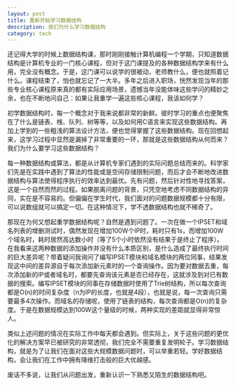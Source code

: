 ```yaml
---
layout: post
title: 重新开始学习数据结构
description: 我们为什么学习数据结构
category: tech
---
```


还记得大学的时候上数据结构课，那时刚刚接触计算机编程一个学期，只知道数据结构是计算机专业的一门核心课程，但对于这门课提及的各种数据结构学来有什么用，完全没有概念。于是，这门课可以说学的很被动，老师教什么，便也就照着记什么。课程结束了，怕也就忘记了一大半。多年之后进入职场，恍然发现当年的那些专业核心课程原来真的都有实际应用场景，遗憾当年没能体味这些学问的精妙之余，也在不断地问自己：如果让我重学一遍这些核心课程，我该如何学？

初学数据结构时，每一个概念对于我来说都非常的新鲜。彼时学习的重点也便聚焦在了什么是链表、桟、队列、树等等，以及如何用C语言来实现这些数据结构。再加上学到的一些粗浅的算法设计方法，便也觉得掌握了这些数据结构。现在回想起来，这学习过程中显然是漏掉了非常重要的一环，那就是这些数据结构从何而来？我们为什么要学习这些数据结构？

每一种数据结构或算法，都是从计算机专家们遇到的实际问题总结而来的。科学家们先是在实践中遇到了算法的性能或是空间存储限制问题，而后才会不断地改进数据结构与算法使得程序执行的效率达到最优。先有问题，然后针对性地寻找答案，这是一个自然而然的过程。如果脱离问题的背景，只凭空地考虑不同数据结构的异同，实在是不容易的。但偏偏在学生时代，我们面对的问题数据规模都十分有限，可以说数组就可以搞定一切。在这种情况下，学不透数据结构也就不稀奇了。

那现在为何又想起重学数据结构呢？自然是遇到问题了。一次在做一个IPSET和域名列表的增删测试时，偶然发现在增加100W个IP时，耗时只有1s，而增加100W个域名时，耗时居然高达数小时（等了5个小时依然没有结果于是终止了程序）。在我看来这两种数据的添加操作并没有什么本质区别，是什么造成了最终执行时间的巨大差异呢？带着疑问我询问了编写IPSET模块和域名模块的两位同事，结果发现这中间的差异源自于每次添加新元素时的一个查询操作。因为要对数据去重，每次添加新的IP或者域名时，都要先查询该元素是否已经存在，这就涉及到对已有数据的搜索。编写IPSET模块的同事在存储数据时使用了Trie树结构，所以每次查询都是O(n)的时间复杂度（n为IP的长度，也就是4段），也就是说，每一次查询只需要最多4次操作。而域名的存储呢，使用了链表的结构，每次查询都是O(n)的复杂度。于是在数据规模达到100W这个量级的时候，两种实现的差距就显得非常惊人。

类似上述问题的情况在实际工作中每天都会遇到。但实际上，关于这些问题的更优化的解决方案早已被研究的非常透彻，我们完全不需要重复发明轮子。学习数据结构，就是为了让我们在面对这些大规模数据问题时，可以举重若轻。学好数据结构，会让我们在工作中拥有降维打击般的巨大优越感。

废话不多说，让我们从问题出发，重新认识一下熟悉又陌生的数据结构吧。

